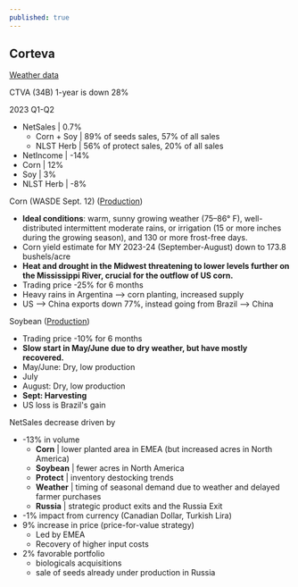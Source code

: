 ```yaml
---
published: true
---
```


## Corteva

[Weather data](https://mesonet.agron.iastate.edu/request/daily.phtml)

CTVA (34B) 1-year is down 28%

2023 Q1-Q2

- NetSales | 0.7%
  - Corn + Soy | 89% of seeds sales, 57% of all sales 
  - NLST Herb | 56% of protect sales, 20% of all sales
- NetIncome | -14%
- Corn | 12%
- Soy | 3%
- NLST Herb | -8%

Corn (WASDE Sept. 12) ([Production](https://www.nass.usda.gov/Charts_and_Maps/Field_Crops/cornprod.php))

- **Ideal conditions**: warm, sunny growing weather (75–86° F), well-distributed intermittent moderate rains, or irrigation (15 or more inches during the growing season), and 130 or more frost-free days.
- Corn yield estimate for MY 2023-24 (September-August) down to 173.8 bushels/acre
- **Heat and drought in the Midwest threatening to lower levels further on the Mississippi River, crucial for the outflow of US corn.**
- Trading price -25% for 6 months
- Heavy rains in Argentina --> corn planting, increased supply
- US --> China exports down 77%, instead going from Brazil --> China

Soybean ([Production](https://www.nass.usda.gov/Charts_and_Maps/Field_Crops/soyprod.php))

- Trading price -10% for 6 months
- **Slow start in May/June due to dry weather, but have mostly recovered.**
- May/June: Dry, low production
- July
- August: Dry, low production
- **Sept: Harvesting**
- US loss is Brazil's gain

NetSales decrease driven by

- -13% in volume
  - **Corn** | lower planted area in EMEA (but increased acres in North America)
  - **Soybean** | fewer acres in North America
  - **Protect** | inventory destocking trends
  - **Weather** | timing of seasonal demand due to weather and delayed farmer purchases
  - **Russia** | strategic product exits and the Russia Exit
- -1% impact from currency (Canadian Dollar, Turkish Lira)
- 9% increase in price (price-for-value strategy)
  - Led by EMEA
  - Recovery of higher input costs
- 2% favorable portfolio
  - biologicals acquisitions
  - sale of seeds already under production in Russia